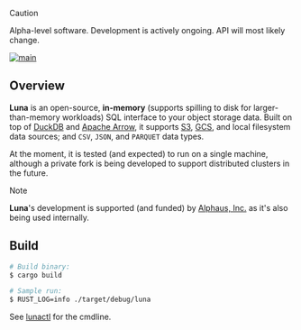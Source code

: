 > [!CAUTION]
> Alpha-level software. Development is actively ongoing. API will most likely change.

[![main](https://github.com/flowerinthenight/luna/actions/workflows/main.yml/badge.svg)](https://github.com/flowerinthenight/luna/actions/workflows/main.yml)

## Overview

**Luna** is an open-source, **in-memory** (supports spilling to disk for larger-than-memory workloads) SQL interface to your object storage data. Built on top of [DuckDB](https://duckdb.org/) and [Apache Arrow](https://arrow.apache.org/), it supports  [S3](https://aws.amazon.com/s3/), [GCS](https://cloud.google.com/storage?hl=en), and local filesystem data sources; and `CSV`, `JSON`, and `PARQUET` data types.

At the moment, it is tested (and expected) to run on a single machine, although a private fork is being developed to support distributed clusters in the future.

> [!NOTE]
> **Luna**'s development is supported (and funded) by [Alphaus, Inc.](https://www.alphaus.cloud/en/) as it's also being used internally.

## Build

```sh
# Build binary:
$ cargo build

# Sample run:
$ RUST_LOG=info ./target/debug/luna
```

See [lunactl](https://github.com/flowerinthenight/lunactl/) for the cmdline.
